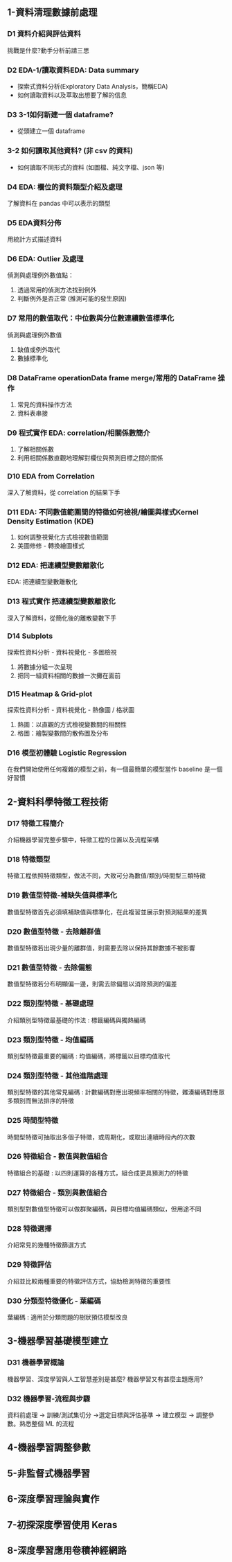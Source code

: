 ## 1-資料清理數據前處理

### D1 資料介紹與評估資料
挑戰是什麼?動手分析前請三思

### D2 EDA-1/讀取資料EDA: Data summary
* 探索式資料分析(Exploratory Data Analysis，簡稱EDA)
* 如何讀取資料以及萃取出想要了解的信息

### D3 3-1如何新建一個 dataframe?
* 從頭建立一個 dataframe 
### 3-2 如何讀取其他資料? (非 csv 的資料)
* 如何讀取不同形式的資料 (如圖檔、純文字檔、json 等)

### D4 EDA: 欄位的資料類型介紹及處理
了解資料在 pandas 中可以表示的類型

### D5 EDA資料分佈
用統計方式描述資料

### D6 EDA: Outlier 及處理
偵測與處理例外數值點：
1. 透過常用的偵測方法找到例外 
2. 判斷例外是否正常 (推測可能的發生原因)

### D7 常用的數值取代：中位數與分位數連續數值標準化
偵測與處理例外數值 
1. 缺值或例外取代 
2. 數據標準化

### D8 DataFrame operationData frame merge/常用的 DataFrame 操作
1. 常見的資料操作方法 
2. 資料表串接

### D9 程式實作 EDA: correlation/相關係數簡介
1. 了解相關係數 
2. 利用相關係數直觀地理解對欄位與預測目標之間的關係

### D10 EDA from Correlation
深入了解資料，從 correlation 的結果下手

### D11 EDA: 不同數值範圍間的特徵如何檢視/繪圖與樣式Kernel Density Estimation (KDE)
1. 如何調整視覺化方式檢視數值範圍 
2. 美圖修修 - 轉換繪圖樣式

### D12 EDA: 把連續型變數離散化
EDA: 把連續型變數離散化

### D13 程式實作 把連續型變數離散化
深入了解資料，從簡化後的離散變數下手

### D14 Subplots
探索性資料分析 - 資料視覺化 - 多圖檢視 
1. 將數據分組一次呈現 
2. 把同一組資料相關的數據一次攤在面前

### D15 Heatmap & Grid-plot
探索性資料分析 - 資料視覺化 - 熱像圖 / 格狀圖 
1. 熱圖：以直觀的方式檢視變數間的相關性 
2. 格圖：繪製變數間的散佈圖及分布

### D16 模型初體驗 Logistic Regression
在我們開始使用任何複雜的模型之前，有一個最簡單的模型當作 baseline 是一個好習慣

## 2-資料科學特徵工程技術
### D17 特徵工程簡介
介紹機器學習完整步驟中，特徵工程的位置以及流程架構

### D18 特徵類型
特徵工程依照特徵類型，做法不同，大致可分為數值/類別/時間型三類特徵

### D19 數值型特徵-補缺失值與標準化
數值型特徵首先必須填補缺值與標準化，在此複習並展示對預測結果的差異

### D20 數值型特徵 - 去除離群值
數值型特徵若出現少量的離群值，則需要去除以保持其餘數據不被影響

### D21 數值型特徵 - 去除偏態
數值型特徵若分布明顯偏一邊，則需去除偏態以消除預測的偏差

### D22 類別型特徵 - 基礎處理
介紹類別型特徵最基礎的作法 : 標籤編碼與獨熱編碼

### D23 類別型特徵 - 均值編碼
類別型特徵最重要的編碼 : 均值編碼，將標籤以目標均值取代

### D24 類別型特徵 - 其他進階處理
類別型特徵的其他常見編碼 : 計數編碼對應出現頻率相關的特徵，雜湊編碼對應眾多類別而無法排序的特徵

### D25 時間型特徵
時間型特徵可抽取出多個子特徵，或周期化，或取出連續時段內的次數

### D26 特徵組合 - 數值與數值組合
特徵組合的基礎 : 以四則運算的各種方式，組合成更具預測力的特徵

### D27 特徵組合 - 類別與數值組合
類別型對數值型特徵可以做群聚編碼，與目標均值編碼類似，但用途不同

### D28 特徵選擇
介紹常見的幾種特徵篩選方式

### D29 特徵評估
介紹並比較兩種重要的特徵評估方式，協助檢測特徵的重要性

### D30 分類型特徵優化 - 葉編碼
葉編碼 : 適用於分類問題的樹狀預估模型改良

## 3-機器學習基礎模型建立

### D31 機器學習概論
機器學習、深度學習與人工智慧差別是甚麼? 機器學習又有甚麼主題應用?

### D32 機器學習-流程與步驟
資料前處理 -> 訓練/測試集切分 ->選定目標與評估基準 -> 建立模型 -> 調整參數。熟悉整個 ML 的流程


## 4-機器學習調整參數

## 5-非監督式機器學習

## 6-深度學習理論與實作

## 7-初探深度學習使用 Keras

## 8-深度學習應用卷積神經網路

